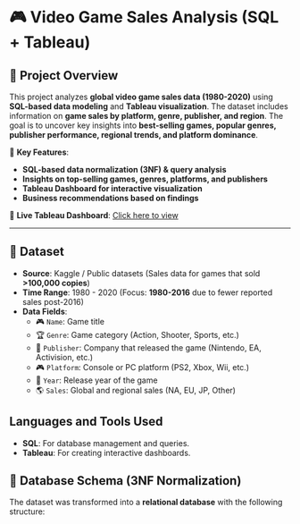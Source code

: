 # 🎮 Video Game Sales Analysis (SQL + Tableau)

## 📌 Project Overview
This project analyzes **global video game sales data (1980-2020)** using **SQL-based data modeling** and **Tableau visualization**. The dataset includes information on **game sales by platform, genre, publisher, and region**. The goal is to uncover key insights into **best-selling games, popular genres, publisher performance, regional trends, and platform dominance**.

🔹 **Key Features**:
- **SQL-based data normalization (3NF) & query analysis**
- **Insights on top-selling games, genres, platforms, and publishers**
- **Tableau Dashboard for interactive visualization**
- **Business recommendations based on findings**

🔗 **Live Tableau Dashboard**: [Click here to view](https://public.tableau.com/app/profile/syed.meesum.ali.kazmi/viz/VideoGamesSales_17396787904240/Dashboard1?publish=yes)

---

## 📌 Dataset
- **Source**: Kaggle / Public datasets (Sales data for games that sold **>100,000 copies**)
- **Time Range**: 1980 - 2020 (Focus: **1980-2016** due to fewer reported sales post-2016)
- **Data Fields**:
  - 🎮 `Name`: Game title
  - 🏆 `Genre`: Game category (Action, Shooter, Sports, etc.)
  - 🏢 `Publisher`: Company that released the game (Nintendo, EA, Activision, etc.)
  - 🎮 `Platform`: Console or PC platform (PS2, Xbox, Wii, etc.)
  - 📅 `Year`: Release year of the game
  - 🌎 `Sales`: Global and regional sales (NA, EU, JP, Other)

## Languages and Tools Used
- **SQL**: For database management and queries.
- **Tableau**: For creating interactive dashboards.

## 📌 Database Schema (3NF Normalization)
The dataset was transformed into a **relational database** with the following structure:

